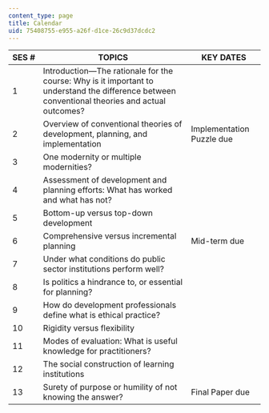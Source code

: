 ```yaml
---
content_type: page
title: Calendar
uid: 75408755-e955-a26f-d1ce-26c9d37dcdc2
---
```


| SES # | TOPICS | KEY DATES |
| --- | --- | --- |
| 1 | Introduction—The rationale for the course: Why is it important to understand the difference between conventional theories and actual outcomes? | &nbsp; |
| 2 | Overview of conventional theories of development, planning, and implementation | Implementation Puzzle due |
| 3 | One modernity or multiple modernities? | &nbsp; |
| 4 | Assessment of development and planning efforts: What has worked and what has not? | &nbsp; |
| 5 | Bottom-up versus top-down development | &nbsp; |
| 6 | Comprehensive versus incremental planning | Mid-term due |
| 7 | Under what conditions do public sector institutions perform well? | &nbsp; |
| 8 | Is politics a hindrance to, or essential for planning? | &nbsp; |
| 9 | How do development professionals define what is ethical practice? | &nbsp; |
| 10 | Rigidity versus flexibility | &nbsp; |
| 11 | Modes of evaluation: What is useful knowledge for practitioners? | &nbsp; |
| 12 | The social construction of learning institutions | &nbsp; |
| 13 | Surety of purpose or humility of not knowing the answer? | Final Paper due